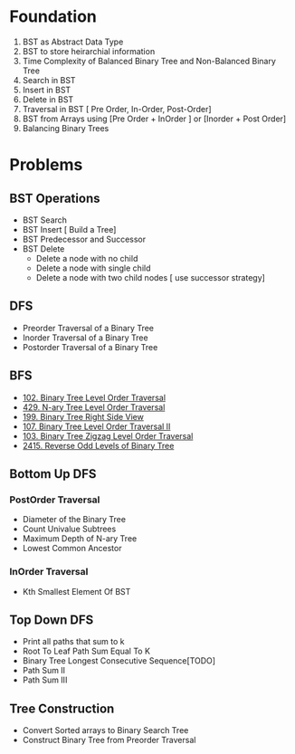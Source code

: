 
# Foundation

1. BST as Abstract Data Type 
2. BST to store heirarchial information
3. Time Complexity of Balanced Binary Tree and Non-Balanced Binary Tree 
3. Search in BST
4. Insert in BST
5. Delete in BST
6. Traversal in BST [ Pre Order, In-Order, Post-Order]
7. BST from Arrays using [Pre Order + InOrder ] or [Inorder + Post Order]
7. Balancing Binary Trees


# Problems
## BST Operations
- BST Search
- BST Insert [ Build a Tree]
- BST Predecessor and Successor
- BST Delete
    - Delete a node with no child
    - Delete a node with single child
    - Delete a node with two child nodes [ use successor strategy]

## DFS
- Preorder Traversal of a Binary Tree
- Inorder Traversal of a Binary Tree
- Postorder Traversal of a Binary Tree
## BFS
- [102. Binary Tree Level Order Traversal](https://leetcode.com/problems/binary-tree-level-order-traversal/)
- [429. N-ary Tree Level Order Traversal](https://leetcode.com/problems/n-ary-tree-level-order-traversal/)
- [199. Binary Tree Right Side View](https://leetcode.com/problems/binary-tree-right-side-view/)
- [107. Binary Tree Level Order Traversal II](https://leetcode.com/problems/binary-tree-level-order-traversal-ii/)
- [103. Binary Tree Zigzag Level Order Traversal](https://leetcode.com/problems/binary-tree-zigzag-level-order-traversal/)
- [2415. Reverse Odd Levels of Binary Tree](https://leetcode.com/problems/reverse-odd-levels-of-binary-tree/)

## Bottom Up DFS 
### PostOrder Traversal
- Diameter of the Binary Tree
- Count Univalue Subtrees
- Maximum Depth of N-ary Tree
- Lowest Common Ancestor
### InOrder Traversal
- Kth Smallest Element Of BST

## Top Down DFS
- Print all paths that sum to k 
- Root To Leaf Path Sum Equal To K
- Binary Tree Longest Consecutive Sequence[TODO]
- Path Sum II
- Path Sum III

## Tree Construction
- Convert Sorted arrays to Binary Search Tree
- Construct Binary Tree from Preorder Traversal